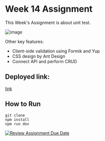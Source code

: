 # Week 14 Assignment

This Week's Assignment is about unit test.

![image](https://github.com/RevoU-FSSE-2/week-14-mfaisalkemal/assets/130155172/02f59bab-b1e7-48ba-907b-5f471136a2d8)


Other key features:
- Client-side validation using Formik and Yup
- CSS design by Ant Design
- Connect API and perform CRUD

## Deployed link: 
[link](https://650e850779d0587c756fc2d3--stupendous-chimera-640b3f.netlify.app/)

## How to Run
```
git clone
npm install
npm run dev
```

[![Review Assignment Due Date](https://classroom.github.com/assets/deadline-readme-button-24ddc0f5d75046c5622901739e7c5dd533143b0c8e959d652212380cedb1ea36.svg)](https://classroom.github.com/a/EjimcIPa)
